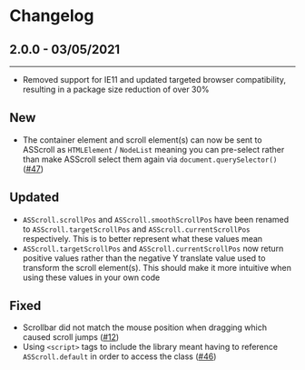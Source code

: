 Changelog
===

## 2.0.0 - 03/05/2021
---

- Removed support for IE11 and updated targeted browser compatibility, resulting in a package size reduction of over 30%

## New
- The container element and scroll element(s) can now be sent to ASScroll as `HTMLElement` / `NodeList` meaning you can pre-select rather than make ASScroll select them again via `document.querySelector()` ([#47](https://github.com/ashthornton/asscroll/issues/47))

## Updated
- `ASScroll.scrollPos` and `ASScroll.smoothScrollPos` have been renamed to `ASScroll.targetScrollPos` and `ASScroll.currentScrollPos` respectively. This is to better represent what these values mean
- `ASScroll.targetScrollPos` and `ASScroll.currentScrollPos` now return positive values rather than the negative Y translate value used to transform the scroll element(s). This should make it more intuitive when using these values in your own code

## Fixed
- Scrollbar did not match the mouse position when dragging which caused scroll jumps ([#12](https://github.com/ashthornton/asscroll/issues/12))
- Using `<script>` tags to include the library meant having to reference `ASScroll.default` in order to access the class ([#46](https://github.com/ashthornton/asscroll/issues/46))


